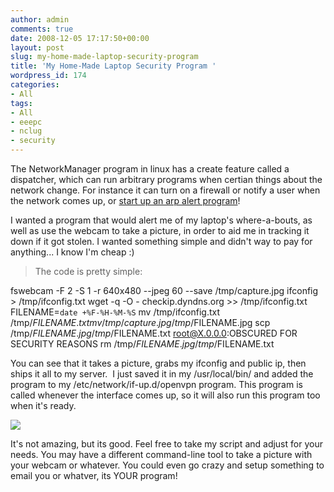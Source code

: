 ```yaml
---
author: admin
comments: true
date: 2008-12-05 17:17:50+00:00
layout: post
slug: my-home-made-laptop-security-program
title: 'My Home-Made Laptop Security Program '
wordpress_id: 174
categories:
- All
tags:
- All
- eeepc
- nclug
- security
---
```


> 
The NetworkManager program in linux has a create feature called a dispatcher, which can run arbitrary programs when certian things about the network change. For instance it can turn on a firewall or notify a user when the network comes up, or [start up an arp alert program](https://xkyle.com/2008/08/21/custom-arp-alerts-ii/)!

I wanted a program that would alert me of my laptop's where-a-bouts, as well as use the webcam to take a picture, in order to aid me in tracking it down if it got stolen. I wanted something simple and didn't way to pay for anything... I know I'm cheap :)


> The code is pretty simple:

fswebcam -F 2 -S 1 -r 640x480 --jpeg 60 --save /tmp/capture.jpg
ifconfig > /tmp/ifconfig.txt
wget -q -O - checkip.dyndns.org >> /tmp/ifconfig.txt
FILENAME=`date +%F-%H-%M-%S`
mv /tmp/ifconfig.txt /tmp/$FILENAME.txt
mv /tmp/capture.jpg /tmp/$FILENAME.jpg
scp /tmp/$FILENAME.jpg /tmp/$FILENAME.txt root@X.0.0.0:OBSCURED FOR SECURITY REASONS
rm /tmp/$FILENAME.jpg /tmp/$FILENAME.txt


You can see that it takes a picture, grabs my ifconfig and public ip, then ships it all to my server.  I just saved it in my /usr/local/bin/ and added the program to my /etc/network/if-up.d/openvpn program. This program is called whenever the interface comes up, so it will also run this program too when it's ready.

[![](/uploads/2008-12-05-11-51-571-300x225.jpg)](/uploads/2008-12-05-11-51-571.jpg)

It's not amazing, but its good. Feel free to take my script and adjust for your needs. You may have a different command-line tool to take a picture with your webcam or whatever. You could even go crazy and setup something to email you or whatver, its YOUR program!
